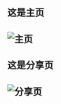 ## 这是主页

## ![主页](https://github.com/hsiehbau/myCNode/blob/master/public/img1.jpg)

## 这是分享页

## ![分享页](https://github.com/hsiehbau/myCNode/blob/master/public/img2.jpg)
